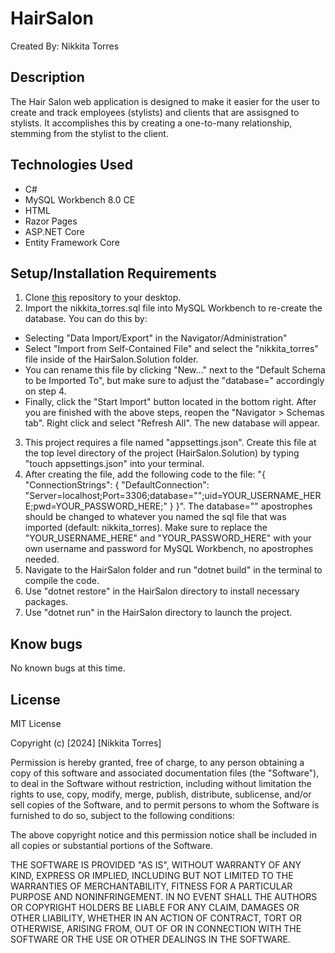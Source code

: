 # HairSalon

Created By: Nikkita Torres

## Description 

The Hair Salon web application is designed to make it easier for the user to create and track employees (stylists) and clients that are assisgned to stylists. It accomplishes this by creating a one-to-many relationship, stemming from the stylist to the client.

## Technologies Used

* C#
* MySQL Workbench 8.0 CE
* HTML
* Razor Pages
* ASP.NET Core
* Entity Framework Core

## Setup/Installation Requirements

1. Clone [this](https://github.com/NikkitaTorres/SalonProject.git) repository to your desktop.
2. Import the nikkita_torres.sql file into MySQL Workbench to re-create the database. You can do this by:

- Selecting "Data Import/Export" in the Navigator/Administration"
- Select "Import from Self-Contained File" and select the "nikkita_torres" file inside of the HairSalon.Solution folder.
- You can rename this file by clicking "New..." next to the "Default Schema to be Imported To", but make sure to adjust the "database=" accordingly on step 4.
- Finally, click the "Start Import" button located in the bottom right.
After you are finished with the above steps, reopen the "Navigator > Schemas tab". Right click and select "Refresh All". The new database will appear.
3. This project requires a file named "appsettings.json". Create this file at the top level directory of the project (HairSalon.Solution) by typing "touch appsettings.json" into your terminal.
4. After creating the file, add the following code to the file: "{
  "ConnectionStrings": {
    "DefaultConnection": "Server=localhost;Port=3306;database="";uid=YOUR_USERNAME_HERE;pwd=YOUR_PASSWORD_HERE;"
  }
}".
The database="" apostrophes should be changed to whatever you named the sql file that was imported (default: nikkita_torres). Make sure to replace the "YOUR_USERNAME_HERE" and "YOUR_PASSWORD_HERE" with your own username and password for MySQL Workbench, no apostrophes needed.
5. Navigate to the HairSalon folder and run "dotnet build" in the terminal to compile the code.
6. Use "dotnet restore" in the HairSalon directory to install necessary packages.
7. Use "dotnet run" in the HairSalon directory to launch the project.

## Know bugs

No known bugs at this time.

## License

MIT License

Copyright (c) [2024] [Nikkita Torres]

Permission is hereby granted, free of charge, to any person obtaining a copy of this software and associated documentation files (the "Software"), to deal in the Software without restriction, including without limitation the rights to use, copy, modify, merge, publish, distribute, sublicense, and/or sell copies of the Software, and to permit persons to whom the Software is furnished to do so, subject to the following conditions:

The above copyright notice and this permission notice shall be included in all copies or substantial portions of the Software.

THE SOFTWARE IS PROVIDED "AS IS", WITHOUT WARRANTY OF ANY KIND, EXPRESS OR IMPLIED, INCLUDING BUT NOT LIMITED TO THE WARRANTIES OF MERCHANTABILITY, FITNESS FOR A PARTICULAR PURPOSE AND NONINFRINGEMENT. IN NO EVENT SHALL THE AUTHORS OR COPYRIGHT HOLDERS BE LIABLE FOR ANY CLAIM, DAMAGES OR OTHER LIABILITY, WHETHER IN AN ACTION OF CONTRACT, TORT OR OTHERWISE, ARISING FROM, OUT OF OR IN CONNECTION WITH THE SOFTWARE OR THE USE OR OTHER DEALINGS IN THE SOFTWARE.